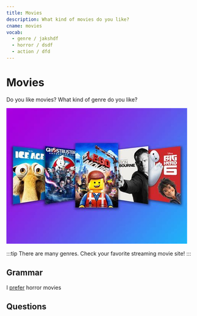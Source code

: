 ```yaml
---
title: Movies
description: What kind of movies do you like?
cname: movies
vocab:
  - genre / jakshdf
  - horror / dsdf
  - action / dfd
---
```


# Movies

Do you like movies? What kind of genre do you like?

![movies](./images/movies/cover.jpg)

:::tip
There are many genres. Check your favorite streaming movie site!
:::


<vocab-box></vocab-box>

## Grammar

I [prefer](../grammar/prefer.md) horror movies

## Questions


